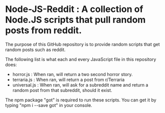 # Node-JS-Reddit : A collection of Node.JS scripts that pull random posts from reddit.

The purpose of this GitHub repository is to provide random scripts that get random posts such as reddit.


The following list is what each and every JavaScript file in this repository does:
- horror.js : When ran, will return a two second horror story.
- terraria.js : When ran, will return a post from r/Terraria
- universal.js : When ran, will ask for a subreddit name and return a random post from that subreddit, should it exist.



The npm package "got" is required to run these scripts. You can get it by typing "npm i --save got" in your console.
